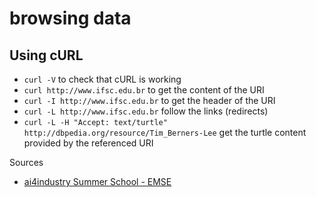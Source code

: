 # browsing data



## Using cURL

* `curl -V` to check that cURL is working
* `curl http://www.ifsc.edu.br` to get the content of the URI
* `curl -I http://www.ifsc.edu.br` to get the header of the URI
* `curl -L http://www.ifsc.edu.br` follow the links (redirects)
* `curl -L -H "Accept: text/turtle" http://dbpedia.org/resource/Tim_Berners-Lee` get the turtle content provided by the referenced URI

Sources

* [ai4industry Summer School - EMSE](https://www.emse.fr/\~zimmermann/AI4Industry/2023/)

